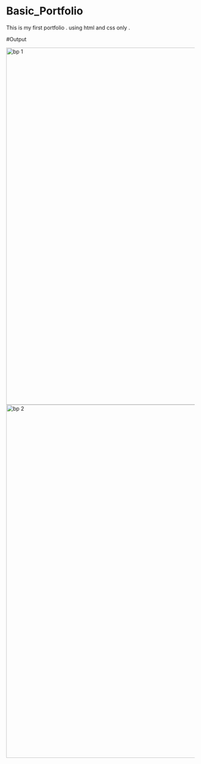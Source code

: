 # Basic_Portfolio
This is my first portfolio . using html and css only .

#Output


<img width="954" alt="bp 1" src="https://github.com/aditya19062000/Basic_Portfolio/assets/113243688/929e82a9-8b1e-4d22-b6d4-f5119fb6f155">
<img width="944" alt="bp 2" src="https://github.com/aditya19062000/Basic_Portfolio/assets/113243688/89682047-a7be-48b9-90ec-60f420cd6367">

